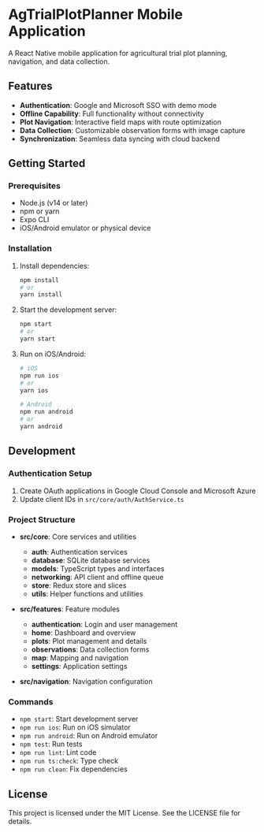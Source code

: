 # AgTrialPlotPlanner Mobile Application

A React Native mobile application for agricultural trial plot planning, navigation, and data collection.

## Features

- **Authentication**: Google and Microsoft SSO with demo mode
- **Offline Capability**: Full functionality without connectivity
- **Plot Navigation**: Interactive field maps with route optimization
- **Data Collection**: Customizable observation forms with image capture
- **Synchronization**: Seamless data syncing with cloud backend

## Getting Started

### Prerequisites

- Node.js (v14 or later)
- npm or yarn
- Expo CLI
- iOS/Android emulator or physical device

### Installation

1. Install dependencies:
   ```bash
   npm install
   # or
   yarn install
   ```

2. Start the development server:
   ```bash
   npm start
   # or
   yarn start
   ```

3. Run on iOS/Android:
   ```bash
   # iOS
   npm run ios
   # or
   yarn ios

   # Android
   npm run android
   # or
   yarn android
   ```

## Development

### Authentication Setup

1. Create OAuth applications in Google Cloud Console and Microsoft Azure
2. Update client IDs in `src/core/auth/AuthService.ts`

### Project Structure

- **src/core**: Core services and utilities
  - **auth**: Authentication services
  - **database**: SQLite database services
  - **models**: TypeScript types and interfaces
  - **networking**: API client and offline queue
  - **store**: Redux store and slices
  - **utils**: Helper functions and utilities

- **src/features**: Feature modules
  - **authentication**: Login and user management
  - **home**: Dashboard and overview
  - **plots**: Plot management and details
  - **observations**: Data collection forms
  - **map**: Mapping and navigation
  - **settings**: Application settings

- **src/navigation**: Navigation configuration

### Commands

- `npm start`: Start development server
- `npm run ios`: Run on iOS simulator
- `npm run android`: Run on Android emulator
- `npm test`: Run tests
- `npm run lint`: Lint code
- `npm run ts:check`: Type check
- `npm run clean`: Fix dependencies

## License

This project is licensed under the MIT License. See the LICENSE file for details.
